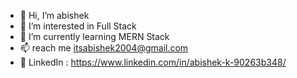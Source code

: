 - 👋 Hi, I’m abishek
- 👀 I’m interested in Full Stack
- 🌱 I’m currently learning MERN Stack
- 📫 reach me itsabishek2004@gmail.com
- 💼 LinkedIn : https://www.linkedin.com/in/abishek-k-90263b348/
<!---
its-abishek/its-abishek is a ✨ special ✨ repository because its `README.md` (this file) appears on your GitHub profile.
You can click the Preview link to take a look at your changes.
--->
